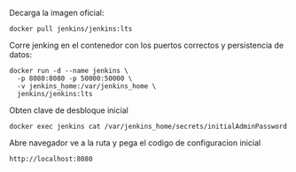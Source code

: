 Decarga la imagen oficial:
```
docker pull jenkins/jenkins:lts
```

Corre jenking en el contenedor con los puertos correctos y persistencia de datos:
```
docker run -d --name jenkins \
  -p 8080:8080 -p 50000:50000 \
  -v jenkins_home:/var/jenkins_home \
  jenkins/jenkins:lts
```

Obten clave de desbloque inicial
```
docker exec jenkins cat /var/jenkins_home/secrets/initialAdminPassword
```

Abre navegador ve a la ruta y pega el codigo de configuracion inicial
```
http://localhost:8080
```